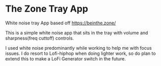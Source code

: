 # The Zone Tray App
White noise tray App based off https://beinthe.zone/

This is a simple white noise app that sits in the tray with volume and sharpness(freq cuttoff) controls.

I used white noise predominantly while working to help me with focus issues.
I do resort to Lofi-hiphop when doing lighter work, so do plan to extend this to make a LoFi Generator switch in the future.
